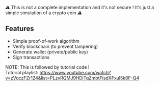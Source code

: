 *⚠️* This is not a complete implementation and it's not secure ! It's just a simple simulation of a crypto coin *⚠️*



## Features

- Simple proof-of-work algorithm
- Verify blockchain (to prevent tampering)
- Generate wallet (private/public key)
- Sign transactions



NOTE: This is followed by tutorial code !  
Tutorial playlist: https://www.youtube.com/watch?v=zVqczFZr124&list=PLzvRQMJ9HDiTqZmbtFisdXFxul5k0F-Q4
